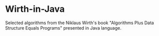 # Wirth-in-Java
Selected algorithms from the Niklaus Wirth's book "Algorithms Plus Data Structure Equals Programs" presented in Java language.

